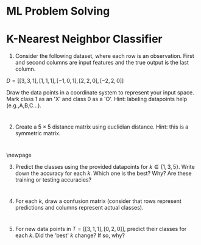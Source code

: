 # ML Problem Solving
# K-Nearest Neighbor Classifier



1. Consider the following dataset, where each row is an observation. First and second columns are input features and the true output is the last column.

<!-- $D = [[3,3,1],[1,1,1],[-1,0,1],[2,2,0],[-2,2,0],[-2,-2,0],[0,-2,0]]$ -->
$D = [[3,3,1],[1,1,1],[-1,0,1],[2,2,0],[-2,2,0]]$

Draw the data points in a coordinate system to represent your input space. Mark class 1 as an 'X' and class 0 as a 'O'. Hint: labeling datapoints help (e.g.,A,B,C...).

#
#
#
#
#
#

2. Create a $5 \times 5$ distance matrix using euclidian distance. Hint: this is a symmetric matrix.

#
#
#
#
#
#

\newpage

3. Predict the classes using the provided datapoints for $k \in \{1,3,5\}$. Write down the accuracy for each $k$. Which one is the best? Why? Are these training or testing accuracies?

#
#
#
#
#
#

4. For each $k$, draw a confusion matrix (consider that rows represent predictions and columns represent actual classes).

#
#
#
#
#
#

5. For new data points in $T = [[3,1,1],[0,2,0]]$, predict their classes for each $k$. Did the 'best' $k$ change? If so, why?

#
#
#
#

<!-- 6. (optional) Change from euclidian to manhattan distance, recalculate the confusion matrices and accuracies for each distinct value of $k$. -->


